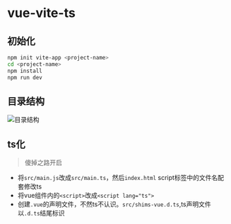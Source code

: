 # vue-vite-ts

## 初始化

```sh
npm init vite-app <project-name>
cd <project-name>
npm install
npm run dev
```

## 目录结构

![目录结构](/blog/vue-vite-ts/1.png)

## ts化

>傻掉之路开启

- 将`src/main.js`改成`src/main.ts`，然后`index.html` script标签中的文件名配套修改ts
- 将vue组件内的`<script>`改成`<script lang="ts">`
- 创建`.vue`的声明文件，不然ts不认识。`src/shims-vue.d.ts`,ts声明文件以`.d.ts`结尾标识
  ```ts

  ```